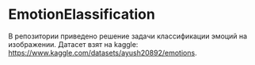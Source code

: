 # EmotionElassification

В репозитории приведено решение задачи классификации эмоций на изображении. Датасет взят на kaggle: https://www.kaggle.com/datasets/ayush20892/emotions.
